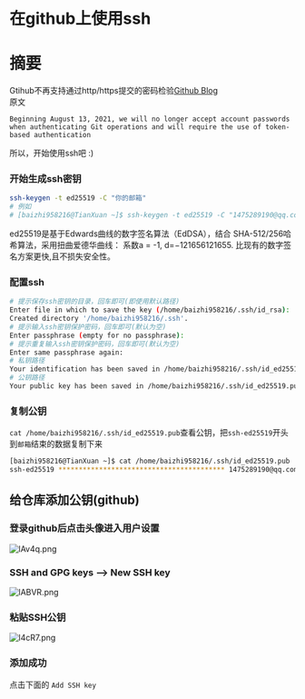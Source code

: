 # 在github上使用ssh
# 摘要
Gtihub不再支持通过http/https提交的密码检验[Github Blog](https://github.blog/2020-12-15-token-authentication-requirements-for-git-operations/)  
原文
```
Beginning August 13, 2021, we will no longer accept account passwords when authenticating Git operations and will require the use of token-based authentication
```
所以，开始使用ssh吧 :) 
### 开始生成ssh密钥
```bash
ssh-keygen -t ed25519 -C "你的邮箱"
# 例如
# [baizhi958216@TianXuan ~]$ ssh-keygen -t ed25519 -C "1475289190@qq.com"
```
ed25519是基于Edwards曲线的数字签名算法（EdDSA），结合 SHA-512/256哈希算法，采用扭曲爱德华曲线： 系数a = -1, d=−121656121655​. 比现有的数字签名方案更快,且不损失安全性。
### 配置ssh
```bash
# 提示保存ssh密钥的目录，回车即可(即使用默认路径)
Enter file in which to save the key (/home/baizhi958216/.ssh/id_rsa): 
Created directory '/home/baizhi958216/.ssh'.
# 提示输入ssh密钥保护密码，回车即可(默认为空)
Enter passphrase (empty for no passphrase): 
# 提示重复输入ssh密钥保护密码，回车即可(默认为空)
Enter same passphrase again: 
# 私钥路径
Your identification has been saved in /home/baizhi958216/.ssh/id_ed25519
# 公钥路径
Your public key has been saved in /home/baizhi958216/.ssh/id_ed25519.pub
```
### 复制公钥
```cat /home/baizhi958216/.ssh/id_ed25519.pub```查看公钥，把```ssh-ed25519```开头到```邮箱```结束的数据复制下来  
```bash
[baizhi958216@TianXuan ~]$ cat /home/baizhi958216/.ssh/id_ed25519.pub
ssh-ed25519 ***************************************** 1475289190@qq.com
```

## 给仓库添加公钥(github)
### 登录github后点击头像进入用户设置  
![lAv4q.png](https://s1.328888.xyz/2022/05/24/lAv4q.png)  
### SSH and GPG keys --> New SSH key  
![lABVR.png](https://s1.328888.xyz/2022/05/24/lABVR.png)  
### 粘贴SSH公钥  
![l4cR7.png](https://s1.328888.xyz/2022/05/24/l4cR7.png)
### 添加成功  
点击下面的 ```Add SSH key```